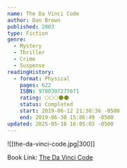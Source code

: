 ```yaml
---
name: The Da Vinci Code
author: Dan Brown
published: 2003
type: Fiction
genre:
  - Mystery
  - Thriller
  - Crime
  - Suspense
readingHistory:
  - format: Physical
    pages: 622
    ISBN: 9780307277671
    rating: 🌕🌕🌕🌑🌑
    status: Completed
    start: 2019-06-12 21:30:36 -0500
    end: 2019-06-30 15:06:49 -0500
updated: 2025-05-16 16:05:03 -0500
---
```


![[the-da-vinci-code.jpg|300]]

Book Link: [The Da Vinci Code](https://www.goodreads.com/book/show/968.The_Da_Vinci_Code)
